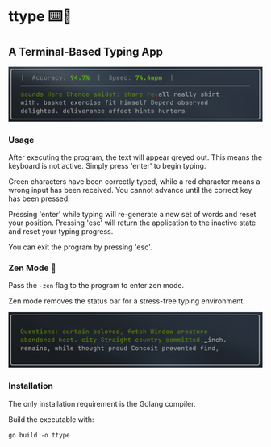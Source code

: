 # ttype ⌨️🧠
## A Terminal-Based Typing App

![Screenshot of the interface](https://github.com/dustin-ward/Term-Typing/blob/master/images/v0.3.0UI.png)

### Usage

After executing the program, the text will appear greyed out. This means the keyboard is not active. Simply press 'enter' to begin typing.

Green characters have been correctly typed, while a red character means a wrong input has been received. You cannot advance until the correct key has been pressed.

Pressing 'enter' while typing will re-generate a new set of words and reset your position. Pressing 'esc' will return the application to the inactive state and reset your typing progress.

You can exit the program by pressing 'esc'.

### Zen Mode 🧘

Pass the `-zen` flag to the program to enter zen mode.

Zen mode removes the status bar for a stress-free typing environment.

![Screenshot of the interface in zen mode](https://github.com/dustin-ward/Term-Typing/blob/master/images/v0.3.0UI_zen.png)

### Installation
The only installation requirement is the Golang compiler.

Build the executable with:
```
go build -o ttype
```
